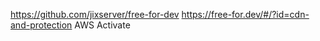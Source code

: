 https://github.com/jixserver/free-for-dev
https://free-for.dev/#/?id=cdn-and-protection
AWS Activate
